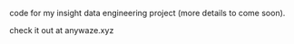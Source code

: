 code for my insight data engineering project (more details to come soon).

check it out at anywaze.xyz
